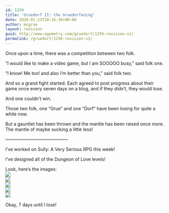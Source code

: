 ```yaml
---
id: 1259
title: 'Gruedorf II: the Gruedorfening'
date: 2020-01-23T20:16:38+00:00
author: mcgrue
layout: revision
guid: http://www.egometry.com/gruedorf/1256-revision-v1/
permalink: /gruedorf/1256-revision-v1/
---
```

Once upon a time, there was a competition between two folk.

&#8220;I would like to make a video game, but I am SOOOOO busy,&#8221; said folk one.

&#8220;I know! Me too! and also I&#8217;m better than you,&#8221; said folk two.

And so a grand fight started. Each agreed to post progress about their game once every seven days on a blog, and if they didn&#8217;t, they would lose. 

And one couldn&#8217;t win.

Those two folk, one &#8220;Grue&#8221; and one &#8220;Dorf&#8221; have been losing for quite a while now.

But a gauntlet has been thrown and the mantle has been raised once more. The mantle of maybe sucking a little less!

&#8212;&#8212;&#8212;&#8212;&#8212;&#8212;&#8212;&#8212;&#8212;&#8212;&#8212;&#8212;&#8212;&#8212;

I&#8217;ve worked on Sully: A Very Serious RPG this week!

I&#8217;ve designed all of the Dungeon of Love levels!

Look, here&#8217;s the images:  
![](https://i.imgur.com/X6BTpuX.jpg)  
![](https://i.imgur.com/EdE97eM.jpg)  
![](https://i.imgur.com/TojvcBB.jpg)  
![](https://i.imgur.com/jakHNel.jpg)  
![](https://i.imgur.com/A4leEEB.jpg) 

Okay, 7 days until I lose!